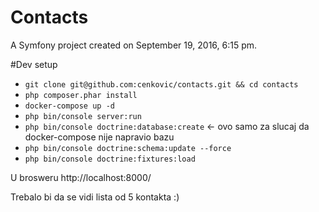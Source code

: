 Contacts
========

A Symfony project created on September 19, 2016, 6:15 pm.

#Dev setup 
* `git clone git@github.com:cenkovic/contacts.git && cd contacts`
* `php composer.phar install`
* `docker-compose up -d`
* `php bin/console server:run`
* `php bin/console doctrine:database:create` <- ovo samo za slucaj da 
docker-compose nije napravio bazu
* `php bin/console doctrine:schema:update --force`
* `php bin/console doctrine:fixtures:load`

U brosweru http://localhost:8000/

Trebalo bi da se vidi lista od 5 kontakta :)
